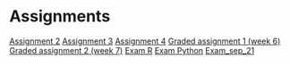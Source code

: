# Assignments
[Assignment 2](https://github.com/furkan013/Assignments/blob/master/assignment2.ipynb) 
[Assignment 3](https://github.com/furkan013/Assignments/blob/master/assignment3%20(5).ipynb)
[Assignment 4](https://github.com/furkan013/Assignments/blob/master/assignment4.ipynb)
[Graded assignment 1 (week 6)](https://github.com/furkan013/Assignments/blob/master/Graded_assignment1%20(2).ipynb) 
[Graded assignment 2 (week 7)](https://github.com/furkan013/Assignments/blob/master/Graded_assignment_2.ipynb)
[Exam R](https://github.com/furkan013/Assignments/blob/master/Exam_student.ipynb)
[Exam Python](https://github.com/furkan013/Assignments/blob/master/exam_june_7_2018%20(2).ipynb)
[Exam_sep_21]()
